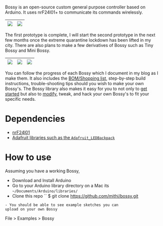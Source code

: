 Bossy is an open-source custom general purpose controller based on Arduino.
It uses nrF24l01+ to communicate its commands wirelessly.

|![](https://github.com/mithi/robotics-blog/blob/master/static/images/bossy/bossy-matrix-1.gif)|![](https://github.com/mithi/robotics-blog/blob/master/static/images/bossy/bossy-matrix-3.gif)|
| ---------- | ---------- |


The first prototype is complete, I will start the second prototype
in the next few months once the extreme quarantine lockdown has been lifted in my city.
There are also plans to make a few derivatives of Bossy such as Tiny Bossy and Mini Bossy.

|![](https://mithi.github.io/robotics-blog/tiny-bossy.png)| ![](https://mithi.github.io/robotics-blog/mini-bossy-2.png)|![](https://mithi.github.io/robotics-blog/v2-layout.png)|
| ---------- | ---------- | ---------- |


You can follow the progress of each Bossy which I document in my
blog as I make them. It also includes the [BOM/Shopping list](https://mithi.github.io/robotics-blog/blog/bossy/02-bill-of-materials/), step-by-step build instructions,
trouble-shooting tips should you wish to make your own Bossy's.
The Bossy library also makes it easy for you to not only to [get started](https://mithi.github.io/robotics-blog/blog/bossy/09-coding-1/) but also to [modify](https://mithi.github.io/robotics-blog/blog/bossy/10-coding-2/), tweak, and hack your own Bossy's to fit your specific needs.



# Dependencies
- [nrF24l01](https://github.com/nRF24/RF24)
- [Adafruit libraries such as the `Adafruit_LEDBackpack`](https://github.com/adafruit/Adafruit_LED_Backpack)

# How to use
Assuming you have a working Bossy,
- Download and Install Arduino
- Go to your Arduino library directory on a Mac
its `~/Documents/Arduino/libraries/`
- Clone this repo
``
$ git clone https://github.com/mithi/bossy.git
```
- You should be able to see example sketches you can
upload on your own Bossy
```
File > Examples > Bossy
```


